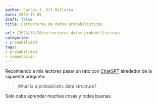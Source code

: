 ```yaml
---
author: Carlos J. Gil Bellosta
date: 2023-12-05
draft: false
title: Estructuras de datos probabilísticas

url: /2023/11/28/estructuras-datos-probabilísticas/
categories:
- probabilidad
tags:
- probabilidad
- computación
---
```


Recomiendo a mis lectores pasar un rato con [ChatGPT](https://chat.openai.com/) alrededor de la siguiente pregunta:

> What is a probabilistic data structure?

Solo cabe aprender muchas cosas y todas buenas.